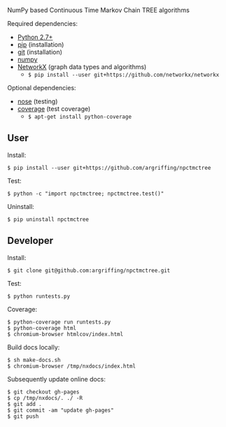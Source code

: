 NumPy based Continuous Time Markov Chain TREE algorithms

Required dependencies:
 * [Python 2.7+](http://www.python.org/)
 * [pip](https://pip.readthedocs.org/) (installation)
 * [git](http://git-scm.com/) (installation)
 * [numpy](http://www.numpy.org/)
 * [NetworkX](http:/networkx.lanl.gov/) (graph data types and algorithms)
   - `$ pip install --user git+https://github.com/networkx/networkx`

Optional dependencies:
 * [nose](https://nose.readthedocs.org/) (testing)
 * [coverage](http://nedbatchelder.com/code/coverage/) (test coverage)
   - `$ apt-get install python-coverage`


User
----

Install:

    $ pip install --user git+https://github.com/argriffing/npctmctree

Test:

    $ python -c "import npctmctree; npctmctree.test()"

Uninstall:

    $ pip uninstall npctmctree


Developer
---------

Install:

    $ git clone git@github.com:argriffing/npctmctree.git

Test:

    $ python runtests.py

Coverage:

    $ python-coverage run runtests.py
    $ python-coverage html
    $ chromium-browser htmlcov/index.html

Build docs locally:

    $ sh make-docs.sh
    $ chromium-browser /tmp/nxdocs/index.html

Subsequently update online docs:

    $ git checkout gh-pages
    $ cp /tmp/nxdocs/. ./ -R
    $ git add .
    $ git commit -am "update gh-pages"
    $ git push

